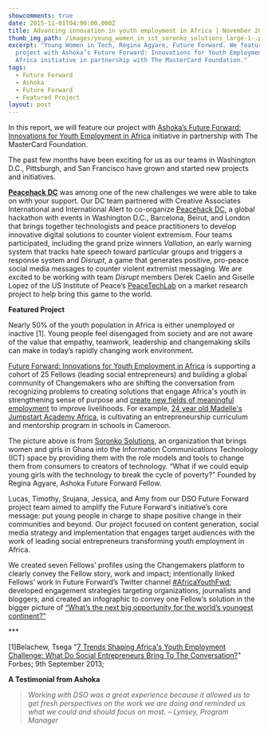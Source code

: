 ```yaml
---
showcomments: true
date: 2015-11-01T04:00:00.000Z
title: Advancing innovation in youth employment in Africa | November 2015 DSO Update
thumb_img_path: /images/young_women_in_ict_soronko_solutions_large-1-.png
excerpt: "Young Women in Tech, Regina Agyare, Future Forward. We feature our
  project with Ashoka’s Future Forward: Innovations for Youth Employment in
  Africa initiative in partnership with The MasterCard Foundation."
tags:
  - Future Forward
  - Ashoka
  - Future Forward
  - Featured Project
layout: post
---
```

In this report, we will feature our project with [Ashoka’s Future Forward: Innovations for Youth Employment in Africa](https://www.dsoglobal.org/posts/ashoka-future-forward-innovations-for-youth-employment-in-africa-in-partnership-with-the-mastercard-foundation/) initiative in partnership with The MasterCard Foundation.

The past few months have been exciting for us as our teams in Washington D.C., Pittsburgh, and San Francisco have grown and started new projects and initiatives.

**[Peacehack DC](http://www.creativeassociatesinternational.com/news/peacehackdc-generates-new-tech-tools-to-counter-violent-extremism/)** was among one of the new challenges we were able to take on with your support. Our DC team partnered with Creative Associates International and International Alert to co-organize [Peacehack DC](http://www.creativeassociatesinternational.com/news/peacehackdc-generates-new-tech-tools-to-counter-violent-extremism/), a global hackathon with events in Washington D.C., Barcelona, Beirut, and London that brings together technologists and peace practitioners to develop innovative digital solutions to counter violent extremism. Four teams participated, including the grand prize winners *Vallation*, an early warning system that tracks hate speech toward particular groups and triggers a response system and *Disrupt*, a game that generates positive, pro-peace social media messages to counter violent extremist messaging. We are excited to be working with team *Disrupt* members Derek Caelin and Giselle Lopez of the US Institute of Peace’s [PeaceTechLab](http://www.usip.org/programs/projects/the-peacetech-lab) on a market research project to help bring this game to the world.

**Featured Project**

Nearly 50% of the youth population in Africa is either unemployed or inactive \[1]. Young people feel disengaged from society and are not aware of the value that empathy, teamwork, leadership and changemaking skills can make in today’s rapidly changing work environment.

[Future Forward: Innovations for Youth Employment in Africa](https://www.changemakers.com/futureforward) is supporting a cohort of 25 Fellows (leading social entrepreneurs) and building a global community of Changemakers who are shifting the conversation from recognizing problems to creating solutions that engage Africa's youth in strengthening sense of purpose and [create new fields of meaningful employment](http://www.forbes.com/sites/ashoka/2014/04/16/the-9-best-jobs-in-africa-dont-exist-yet/) to improve livelihoods. For example, [24 year old Madelle's Jumpstart Academy Africa](http://www.forbes.com/sites/ashoka/2015/02/05/how-innovative-young-africans-are-fixing-a-broken-education-system/), is cultivating an entrepreneurship curriculum and mentorship program in schools in Cameroon.

The picture above is from [Soronko Solutions](https://www.changemakers.com/node306408/entries/soronko-solutions), an organization that brings women and girls in Ghana into the Information Communications Technology (ICT) space by providing them with the role models and tools to change them from consumers to creators of technology. “What if we could equip young girls with the technology to break the cycle of poverty?” Founded by Regina Agyare, Ashoka Future Forward Fellow. 

Lucas, Timothy, Srujana, Jessica, and Amy from our DSO Future Forward project team aimed to amplify the Future Forward's initiative’s core message: put young people in charge to shape positive change in their communities and beyond. Our project focused on content generation, social media strategy and implementation that engages target audiences with the work of leading social entrepreneurs transforming youth employment in Africa.

We created seven Fellows’ profiles using the Changemakers platform to clearly convey the Fellow story, work and impact; intentionally linked Fellows’ work in Future Forward’s Twitter channel [\#AfricaYouthFwd](https://twitter.com/hashtag/africayouthfwd?src=hash); developed engagement strategies targeting organizations, journalists and bloggers; and created an infographic to convey one Fellow’s solution in the bigger picture of [“What’s the next big opportunity for the world’s youngest continent?”](https://www.changemakers.com/blog/infographic-what%E2%80%99s-next-big-opportunity-world%E2%80%99s)

\*\**

\[1]Belachew, Tsega "[7 Trends Shaping Africa's Youth Employment Challenge: What Do Social Entrepreneurs Bring To The Conversation?](http://www.forbes.com/sites/ashoka/2013/09/09/7-trends-shaping-africas-youth-employment-challenge-what-do-social-entrepreneurs-bring-to-the-conversation/)" Forbes; 9th September 2013;[](http://www.forbes.com/sites/ashoka/2013/09/09/7-trends-shaping-africas-youth-employment-challenge-what-do-social-entrepreneurs-bring-to-the-conversation/)

**A Testimonial from Ashoka**

> *Working with DSO was a great experience because it allowed us to get fresh perspectives on the work we are doing and reminded us what we could and should focus on most. – Lynsey, Program Manager*